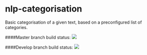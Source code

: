 # nlp-categorisation
Basic categorisation of a given text, based on a preconfigured list of categories.

####Master branch build status:
[![](https://api.travis-ci.org/repositories/TeletronicsDotAe/nlp-categorisation.svg?branch=master)](https://travis-ci.org/TeletronicsDotAe/nlp-categorisation)

####Develop branch build status:
[![](https://api.travis-ci.org/repositories/TeletronicsDotAe/nlp-categorisation.svg?branch=develop)](https://travis-ci.org/TeletronicsDotAe/nlp-categorisation)
